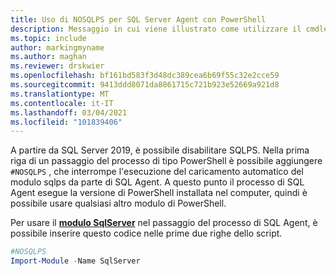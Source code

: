 ```yaml
---
title: Uso di NOSQLPS per SQL Server Agent con PowerShell
description: Messaggio in cui viene illustrato come utilizzare il cmdlet di PowerShell per SqlServer anziché il cmdlet sqlps con SQL Server Agent
ms.topic: include
author: markingmyname
ms.author: maghan
ms.reviewer: drskwier
ms.openlocfilehash: bf161bd583f3d48dc389cea6b69f55c32e2cce59
ms.sourcegitcommit: 9413ddd8071da8861715c721b923e52669a921d8
ms.translationtype: MT
ms.contentlocale: it-IT
ms.lasthandoff: 03/04/2021
ms.locfileid: "101839406"
---
```

A partire da SQL Server 2019, è possibile disabilitare SQLPS. Nella prima riga di un passaggio del processo di tipo PowerShell è possibile aggiungere `#NOSQLPS` , che interrompe l'esecuzione del caricamento automatico del modulo sqlps da parte di SQL Agent. A questo punto il processo di SQL Agent esegue la versione di PowerShell installata nel computer, quindi è possibile usare qualsiasi altro modulo di PowerShell.

Per usare il [**modulo SqlServer**](https://www.powershellgallery.com/packages/Sqlserver/21.1.18235) nel passaggio del processo di SQL Agent, è possibile inserire questo codice nelle prime due righe dello script.

```powershell
#NOSQLPS
Import-Module -Name SqlServer
```